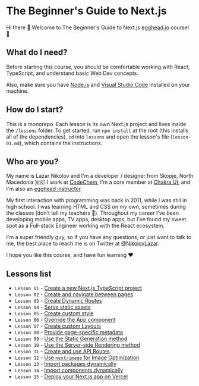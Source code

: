# The Beginner's Guide to Next.js

Hi there 👋 Welcome to The Beginner's Guide to Next.js [egghead.io](https://egghead.io) course! 🚀

## What do I need?

Before starting this course, you should be comfortable working with React, TypeScript, and understand basic Web Dev concepts.

Also, make sure you have [Node.js](https://nodejs.org/) and [Visual Studio Code](https://code.visualstudio.com/) installed on your machine.

## How do I start?

This is a monorepo. Each lesson is its own Next.js project and lives inside the `/lessons` folder. To get started, run `npm install` at the root (this installs all of the dependencies), `cd` into `lessons` and open the lesson's file (`lesson-01.md`), which contains the instructions.

## Who are you?

My name is Lazar Nikolov and I'm a developer / designer from Skopje, North Macedonia 🇲🇰! I work at [CodeChem](https://codechem.com), I'm a core member at [Chakra UI](https://chakra-ui.com), and I'm also an [egghead instructor](https://egghead.io/q/resources-by-lazar-nikolov).

My first interaction with programming was back in 2011, while I was still in high school. I was learning HTML and CSS on my own, sometimes during the classes (don't tell my teachers 🤫). Throughout my career I've been developing mobile apps, TV apps, desktop apps, but I've found my sweet spot as a Full-stack Engineer working with the React ecosystem.

I'm a super friendly guy, so if you have any questions, or just want to talk to me, the best place to reach me is on Twitter at [@NikolovLazar](https://twitter.com/NikolovLazar).

I hope you like this course, and have fun learning ❤️

## Lessons list

- `Lesson 01` - [Create a new Next.js TypeScript project](lessons/lesson-01.md)
- `Lesson 02` - [Create and navigate between pages](lessons/lesson-02.md)
- `Lesson 03` - [Create Dynamic Routes](lessons/lesson-03.md)
- `Lesson 04` - [Serve static assets](lessons/lesson-04.md)
- `Lesson 05` - [Create custom style](lessons/lesson-05.md)
- `Lesson 06` - [Override the App component](lessons/lesson-06.md)
- `Lesson 07` - [Create custom Layouts](lessons/lesson-07.md)
- `Lesson 08` - [Provide page-specific metadata](lessons/lesson-08.md)
- `Lesson 09` - [Use the Static Generation method](lessons/lesson-09.md)
- `Lesson 10` - [Use the Server-side Rendering method](lessons/lesson-10.md)
- `Lesson 11` - [Create and use API Routes](lessons/lesson-11.md)
- `Lesson 12` - [Use `next/image` for Image Optimization](lessons/lesson-12.md)
- `Lesson 13` - [Import packages dynamically](lessons/lesson-13.md)
- `Lesson 14` - [Import components dynamically](lessons/lesson-14.md)
- `Lesson 15` - [Deploy your Next.js app on Vercel](lessons/lesson-15.md)
